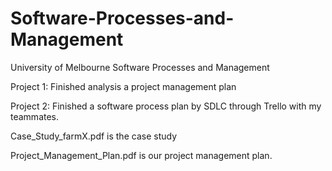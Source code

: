 # Software-Processes-and-Management
University of Melbourne Software Processes and Management

Project 1: Finished analysis a project management plan

Project 2: Finished a software process plan by SDLC through Trello with my teammates.

Case_Study_farmX.pdf is the case study

Project_Management_Plan.pdf is our project management plan.
